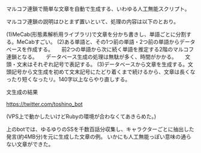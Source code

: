 マルコフ連鎖で簡単な文章を自動で生成する、いわゆる人工無能スクリプト。

マルコフ連鎖の説明はひとまず置いといて、処理の内容は以下のとおり。

(1)MeCab(形態素解析用ライブラリ)で文章を分かち書きし、単語ごとに分割する。MeCabすごい。
(2)ある単語と、その1つ前の単語・2つ前の単語からデータベースを作成する。
　 前2つの単語から次に続く単語を推定する2階のマルコフ連鎖となる。
　 データベース生成の処理は無駄が多く、時間がかかる。
　 文頭・文末はそれぞれ記号で表記する。
(3)データベースから文章を生成する。文頭記号から文生成を初めて文末記号にたどり着くまで続けるから、文章は長くなったり短くなったリ。140字以上ならやり直しする。

文生成の結果

https://twitter.com/toshino_bot

(VPS上で動かしたいけどRubyの環境が合わなくてあきらめた。)

上のbotでは、ゆるゆりのSSを千数百話分収集し、キャラクターごとに抽出した発言(約4MB分)を元に生成した文章の例。
いかにも人工無能っぽい意味の通らない文章ができた。
